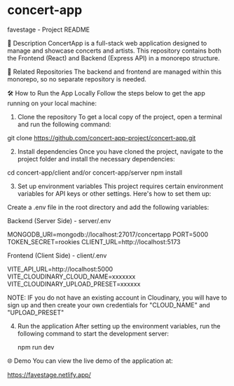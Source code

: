 # concert-app

favestage - Project README

🎵 Description
ConcertApp is a full-stack web application designed to manage and showcase concerts and artists.
This repository contains both the Frontend (React) and Backend (Express API) in a monorepo structure.

🔗 Related Repositories
The backend and frontend are managed within this monorepo, so no separate repository is needed.

🛠️ How to Run the App Locally
Follow the steps below to get the app running on your local machine:

1. Clone the repository
   To get a local copy of the project, open a terminal and run the following command:

git clone https://github.com/concert-app-project/concert-app.git

2. Install dependencies
   Once you have cloned the project, navigate to the project folder and install the necessary dependencies:

cd concert-app/client and/or concert-app/server
npm install

3. Set up environment variables
   This project requires certain environment variables for API keys or other settings. Here's how to set them up:

Create a .env file in the root directory and add the following variables:

Backend (Server Side) - server/.env

MONGODB_URI=mongodb://localhost:27017/concertapp
PORT=5000
TOKEN_SECRET=rookies
CLIENT_URL=http://localhost:5173

Frontend (Client Side) - client/.env

VITE_API_URL=http://localhost:5000
VITE_CLOUDINARY_CLOUD_NAME=xxxxxxx
VITE_CLOUDINARY_UPLOAD_PRESET=xxxxxx

NOTE:
IF you do not have an existing account in Cloudinary, you will have to sign up and then create your own credentials for "CLOUD_NAME" and "UPLOAD_PRESET"

4. Run the application
   After setting up the environment variables, run the following command to start the development server:

   npm run dev

🌐 Demo
You can view the live demo of the application at:

https://favestage.netlify.app/


